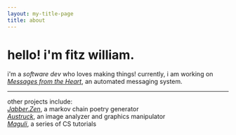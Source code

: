 ```yaml
---
layout: my-title-page
title: about
---
```


# hello! i'm fitz william.
i'm a *software dev* who loves making things! currently, i am working on [*Messages from the Heart*](/code), an automated messaging system.

---

other projects include:<br />
    [*Jabber.Zen*](/code), a markov chain poetry generator<br />
    [*Austruck*](/code), an image analyzer and graphics manipulator<br />
    [*Maguli*](/code), a series of CS tutorials

